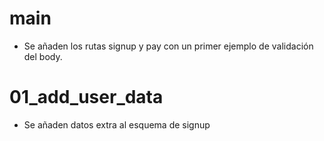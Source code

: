 # main

- Se añaden los rutas signup y pay con un primer ejemplo de validación del body.

# 01_add_user_data

- Se añaden datos extra al esquema de signup
